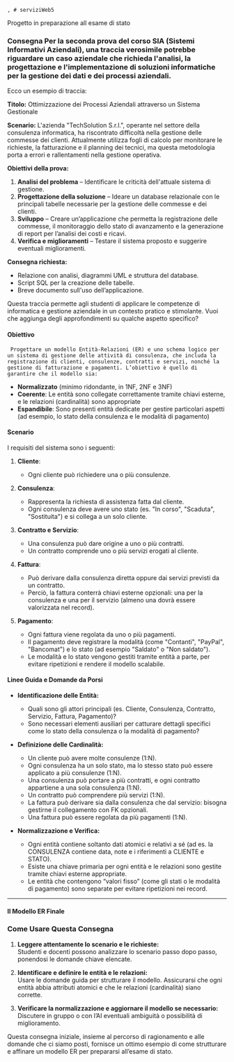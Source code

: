    , # serviziWeb5
Progetto in preparazione all esame di stato

### Consegna Per la seconda prova del corso SIA (Sistemi Informativi Aziendali), una traccia verosimile potrebbe riguardare un caso aziendale che richieda l'analisi, la progettazione e l'implementazione di soluzioni informatiche per la gestione dei dati e dei processi aziendali.

Ecco un esempio di traccia:

**Titolo:** Ottimizzazione dei Processi Aziendali attraverso un Sistema Gestionale

**Scenario:** L'azienda "TechSolution S.r.l.", operante nel settore della consulenza informatica, ha riscontrato difficoltà nella gestione delle commesse dei clienti. Attualmente utilizza fogli di calcolo per monitorare le richieste, la fatturazione e il planning dei tecnici, ma questa metodologia porta a errori e rallentamenti nella gestione operativa.

**Obiettivi della prova:**
1. **Analisi del problema** – Identificare le criticità dell'attuale sistema di gestione.
2. **Progettazione della soluzione** – Ideare un database relazionale con le principali tabelle necessarie per la gestione delle commesse e dei clienti.
3. **Sviluppo** – Creare un’applicazione che permetta la registrazione delle commesse, il monitoraggio dello stato di avanzamento e la generazione di report per l’analisi dei costi e ricavi.
4. **Verifica e miglioramenti** – Testare il sistema proposto e suggerire eventuali miglioramenti.

**Consegna richiesta:** 
- Relazione con analisi, diagrammi UML e struttura del database.
- Script SQL per la creazione delle tabelle.
- Breve documento sull'uso dell’applicazione.

Questa traccia permette agli studenti di applicare le competenze di informatica e gestione aziendale in un contesto pratico e stimolante. Vuoi che aggiunga degli approfondimenti su qualche aspetto specifico?

#### Obiettivo
     Progettare un modello Entità‑Relazioni (ER) e uno schema logico per un sistema di gestione delle attività di consulenza, che includa la registrazione di clienti, consulenze, contratti e servizi, nonché la gestione di fatturazione e pagamenti. L’obiettivo è quello di garantire che il modello sia:
  
- **Normalizzato** (minimo ridondante, in 1NF, 2NF e 3NF)
- **Coerente**: Le entità sono collegate correttamente tramite chiavi esterne, e le relazioni (cardinalità) sono appropriate
- **Espandibile**: Sono presenti entità dedicate per gestire particolari aspetti (ad esempio, lo stato della consulenza e le modalità di pagamento)

#### Scenario
I requisiti del sistema sono i seguenti:

1. **Cliente**:  
   - Ogni cliente può richiedere una o più consulenze.

2. **Consulenza**:  
   - Rappresenta la richiesta di assistenza fatta dal cliente.
   - Ogni consulenza deve avere uno stato (es. "In corso", "Scaduta", "Sostituita") e si collega a un solo cliente.

3. **Contratto e Servizio**:  
   - Una consulenza può dare origine a uno o più contratti.
   - Un contratto comprende uno o più servizi erogati al cliente.

4. **Fattura**:  
   - Può derivare dalla consulenza diretta oppure dai servizi previsti da un contratto.
   - Perciò, la fattura conterrà chiavi esterne opzionali: una per la consulenza e una per il servizio (almeno una dovrà essere valorizzata nel record).

5. **Pagamento**:  
   - Ogni fattura viene regolata da uno o più pagamenti.
   - Il pagamento deve registrare la modalità (come "Contanti", "PayPal", "Bancomat") e lo stato (ad esempio "Saldato" o "Non saldato").
   - Le modalità e lo stato vengono gestiti tramite entità a parte, per evitare ripetizioni e rendere il modello scalabile.

#### Linee Guida e Domande da Porsi

- **Identificazione delle Entità:**  
  - Quali sono gli attori principali (es. Cliente, Consulenza, Contratto, Servizio, Fattura, Pagamento)?
  - Sono necessari elementi ausiliari per catturare dettagli specifici come lo stato della consulenza o la modalità di pagamento?

- **Definizione delle Cardinalità:**  
  - Un cliente può avere molte consulenze (1:N).
  - Ogni consulenza ha un solo stato, ma lo stesso stato può essere applicato a più consulenze (1:N).
  - Una consulenza può portare a più contratti, e ogni contratto appartiene a una sola consulenza (1:N).
  - Un contratto può comprendere più servizi (1:N).
  - La fattura può derivare sia dalla consulenza che dal servizio: bisogna gestirne il collegamento con FK opzionali.
  - Una fattura può essere regolata da più pagamenti (1:N).

- **Normalizzazione e Verifica:**  
  - Ogni entità contiene soltanto dati atomici e relativi a sé (ad es. la CONSULENZA contiene data, note e i riferimenti a CLIENTE e STATO).
  - Esiste una chiave primaria per ogni entità e le relazioni sono gestite tramite chiavi esterne appropriate.
  - Le entità che contengono “valori fisso” (come gli stati o le modalità di pagamento) sono separate per evitare ripetizioni nei record.

---

#### Il Modello ER Finale


### Come Usare Questa Consegna

1. **Leggere attentamente lo scenario e le richieste:**  
   Studenti e docenti possono analizzare lo scenario passo dopo passo, ponendosi le domande chiave elencate.
   
2. **Identificare e definire le entità e le relazioni:**  
   Usare le domande guida per strutturare il modello. Assicurarsi che ogni entità abbia attributi atomici e che le relazioni (cardinalità) siano corrette.
   
3. **Verificare la normalizzazione e aggiornare il modello se necessario:**  
   Discutere in gruppo o con l’AI eventuali ambiguità o possibilità di miglioramento.
   

Questa consegna iniziale, insieme al percorso di ragionamento e alle domande che ci siamo posti, fornisce un ottimo esempio di come strutturare e affinare un modello ER per prepararsi all’esame di stato.

